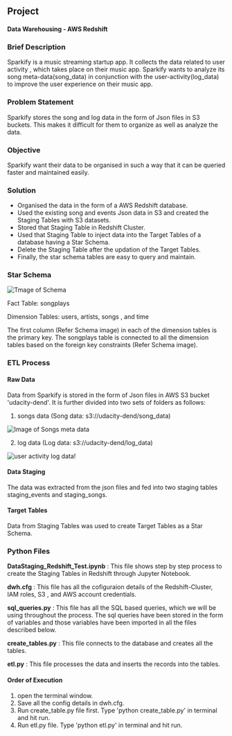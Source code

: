 ## Project
#### Data Warehousing - AWS Redshift

### Brief Description

Sparkify is a music streaming startup app. It collects the data related to user activity , which takes place on their music app. Sparkify wants to analyze its song meta-data(song_data) in conjunction with the user-activity(log_data) to improve the user experience on their music app.

### Problem Statement
Sparkify stores the song and log data in the form of Json files in S3 buckets. This makes it difficult for them to organize as well as analyze the data. 

### Objective
Sparkify want their data to be organised in such a way  that it can be queried faster and maintained easily.

### Solution

- Organised the data in the form of a AWS Redshift database. 
- Used the existing song and events Json data in S3 and created the Staging Tables with S3 datasets.
- Stored that Staging Table in Redshift Cluster.
- Used that Staging Table to inject data into the Target Tables of a database having a Star Schema.
- Delete the Staging Table after the updation of the Target Tables.
- Finally, the star schema tables are easy to query and maintain.


### Star Schema


![Tmage of Schema](https://github.com/anurag-code/Data-Engineering-Udacity/blob/master/PostgreSql/StarSchema.png)



Fact Table: songplays

Dimension Tables: users, artists, songs , and time 

The first column (Refer Schema image) in each of the dimension tables is the primary key. The songplays table is connected to all the dimension tables based on the foreign key constraints (Refer Schema image).

### ETL Process

#### Raw Data
Data from Sparkify is stored in the form of Json files in AWS S3 bucket 'udacity-dend'. It is further divided into two sets of folders as follows:

1. songs data (Song data: s3://udacity-dend/song_data)

![Image of Songs meta data](https://github.com/anurag-code/Data-Engineering-Udacity/blob/master/PostgreSql/Songs_meta_data_json_files.png)

2. log data (Log data: s3://udacity-dend/log_data)

![user activity log data!](https://github.com/anurag-code/Data-Engineering-Udacity/blob/master/PostgreSql/User_activity_json_files.png)


#### Data Staging
The data was extracted from the json files and fed into two staging tables
staging_events and staging_songs.

#### Target Tables
Data from Staging Tables was used to create Target Tables as a Star Schema.


### Python Files

**DataStaging_Redshift_Test.ipynb** : This file shows step by step process to create the Staging Tables in Redshift through Jupyter Notebook.

**dwh.cfg** : This file has all the cofiguraion details of the Redshift-Cluster, IAM roles, S3 , and AWS account credentials.

**sql_queries.py** : This file has all the SQL based queries, which we will be using throughout the process. The sql queries have been stored in the form of variables and those variables have been imported in all the files described below.

**create_tables.py** : This file connects to the database and creates all the tables.

**etl.py** : This file processes the data and inserts the records into the tables.

#### Order of Execution

1. open the terminal window.
2. Save all the config details in dwh.cfg.
2. Run create_table.py file first. Type 'python create_table.py' in terminal and hit run.
3. Run etl.py file. Type 'python etl.py' in terminal and hit run.
